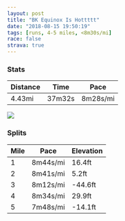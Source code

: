 ```yaml
---
layout: post
title: "BK Equinox Is Hottttt"
date: "2018-08-15 19:50:19"
tags: [runs, 4-5 miles, <8m30s/mi]
race: false
strava: true
---
```


### Stats

| Distance | Time | Pace |
|----------|------|------|
|4.43mi|37m32s|8m28s/mi|

<img src='https://maps.googleapis.com/maps/api/staticmap?maptype=roadmap&path=enc:yyhwFz}cbMjHftAtDtkBo@~\{yBbZ_l@zk@uSiCsXgNmFwF&key=AIzaSyC1MId7bFpkLXNAaYhBSTb8jLyiSqzbDtM&size=800x800&markers=color:yellow|label:S|40.68269,-73.91726&markers=color:green|label:F|40.71598,-73.96024'>

### Splits

| Mile | Pace | Elevation |
|------|------|-----------|
|1|8m44s/mi|16.4ft|
|2|8m41s/mi|5.2ft|
|3|8m12s/mi|-44.6ft|
|4|8m34s/mi|29.9ft|
|5|7m48s/mi|-14.1ft|
